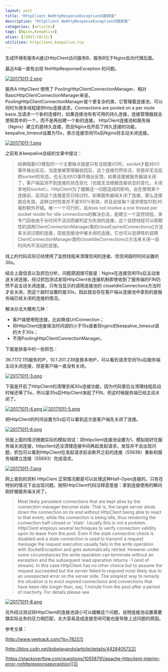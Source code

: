 ```yaml
---
layout: post
title: "HttpClient NoHttpResponseException问题排查"
description: "HttpClient NoHttpResponseException问题排查"
categories: [articles]
tags: [Nginx,KeepAlive]
alias: [/2017/10/11/]
utilities: httpclient,keepalive,tcp
---
```



生成环境有服务A通过HttpClient访问服务B，服务B位于Nginx反向代理后面。

最近A端一直有出现 NoHttpResponseException 的问题。


<a class="post-image" href="/assets/images/posts/20171011-2.png">
<img itemprop="image" data-src="/assets/images/posts/20171011-2.png" src="/assets/js/unveil/loader.gif" alt="20171011-2.png" />
</a>

服务A HttpClient 使用了 PoolingHttpClientConnectionManager，相对BasicHttpClientConnectionManager来说，PoolingHttpClientConnectionManager是个更复杂的类，它管理着连接池，可以同时为很多线程提供http连接请求。Connections are pooled on a per route basis.当请求一个新的连接时，如果连接池有有可用的持久连接，连接管理器就会使用其中的一个，而不是再创建一个新的连接。
HttpClient连接池和服务端（Nginx）建立的是持久连接，而且Nginx也开启了持久连接的功能，keepalive_timeout设置为15s，表示连接空闲15s后Nginx将主动关闭连接。

<a class="post-image" href="/assets/images/posts/20171011-1.png">
<img itemprop="image" data-src="/assets/images/posts/20171011-1.png" src="/assets/js/unveil/loader.gif" alt="20171011-1.png" />
</a>

之前有关keepalive总结的文章中提过：

> 经典阻塞I/O模型的一个主要缺点就是只有当阻塞I/O时，socket才能对I/O事件做出反应。当连接被管理器收回后，这个连接仍然存活，但是却无法监控socket的状态，也无法对I/O事件做出反馈。如果连接被服务器端关闭了，客户端监测不到连接的状态变化（也就无法根据连接状态的变化，关闭本地的socket）。HttpClient为了缓解这一问题造成的影响，会在使用某个连接前，监测这个连接是否已经过时，如果服务器端关闭了连接，那么连接就会失效。这种过时检查并不是100%有效，并且会给每个请求增加10到30毫秒额外开销。唯一一个可行的，且does not involve a one thread per socket model for idle connections的解决办法，是建立一个监控线程，来专门回收由于长时间不活动而被判定为失效的连接。这个监控线程可以周期性的调用ClientConnectionManager类的closeExpiredConnections()方法来关闭过期的连接，回收连接池中被关闭的连接。它也可以选择性的调用ClientConnectionManager类的closeIdleConnections()方法来关闭一段时间内不活动的连接。

线上的代码实际已经使用了监控线程来清理空闲的连接，但空闲超时时间设置的30s。

结合上面信息以及抓包分析，问题原因很可能是：Nginx在连接空闲15s后主动发送关闭连接，经过抓包测试发现HttpClient长连接机制即使收到了服务端的FIN仍然不会主动关闭连接，只有当显示的调用连接池的
closeIdleConnections方法时才会关闭，而这个超时设置的是30s，因此就会存在客户端从连接池中拿到的是服务端已经关闭的连接的情况。

解决办法大概有几种：

- 客户端使用短连接，比如换成UrlConnection；
- 将HttpClient连接保活时间调的小于15s或者将nginx的keepalive_timeout调的大于30s；
- 不用PoolingHttpClientConnectionManager。


下面是排查中的一些抓包：

36.7.172.115服务的IP，10.1.201.239是我本地IP，可以看到请求空闲15s后服务端主动关闭连接，但是客户端一直没有关闭。


<a class="post-image" href="/assets/images/posts/20171011-3.png">
<img itemprop="image" data-src="/assets/images/posts/20171011-3.png" src="/assets/js/unveil/loader.gif" alt="20171011-3.png" />
</a>

下面是开启了HttpClient的清理空闲30s连接功能，因为代码里后台清理线程启动时候还等了5s，所以是35s后HttpClient发起了FIN，但这时候服务端已经主动关闭了。

<a class="post-image" href="/assets/images/posts/20171011-4.png">
<img itemprop="image" data-src="/assets/images/posts/20171011-4.png" src="/assets/js/unveil/loader.gif" alt="20171011-4.png" />
</a>

<a class="post-image" href="/assets/images/posts/20171011-5.png">
<img itemprop="image" data-src="/assets/images/posts/20171011-5.png" src="/assets/js/unveil/loader.gif" alt="20171011-5.png" />
</a>

把HttpClient的时间设置为5s后可以看到这次是客户端先关闭了连接。

<a class="post-image" href="/assets/images/posts/20171011-6.png">
<img itemprop="image" data-src="/assets/images/posts/20171011-6.png" src="/assets/js/unveil/loader.gif" alt="20171011-6.png" />
</a>

但是上面的情况根据实际的模拟测试：将httpclient连接池设置为1，模拟刚好在服务端关闭连接，httpclient还没清理连接中间再起发起请求，发现并不会出现问题，抓包可以看到HttpClient在发起请求前会断开之前的连接（55638）重新和服务端建立连接（55693）完成请求。

<a class="post-image" href="/assets/images/posts/20171011-7.png">
<img itemprop="image" data-src="/assets/images/posts/20171011-7.png" src="/assets/js/unveil/loader.gif" alt="20171011-7.png" />
</a>

网上查到的资料 HttpCient 正常情况都是可以处理这种Half-Open连接的，只有在特别的情况下会出现问题。按照HttpClient代码注释意思是：拿到连接使用的瞬间刚好被服务端关闭了。

> Most likely persistent connections that are kept alive by the connection manager become stale. That is, the target server shuts down the connection on its end without HttpClient being able to react to that event, while the connection is being idle, thus rendering the connection half-closed or 'stale'. Usually this is not a problem. HttpClient employs several techniques to verify connection validity upon its lease from the pool. Even if the stale connection check is disabled and a stale connection is used to transmit a request message the request execution usually fails in the write operation with SocketException and gets automatically retried. However under some circumstances the write operation can terminate without an exception and the subsequent read operation returns -1 (end of stream). In this case HttpClient has no other choice but to assume the request succeeded but the server failed to respond most likely due to an unexpected error on the server side. The simplest way to remedy the situation is to evict expired connections and connections that have been idle longer than, say, 1 minute from the pool after a period of inactivity. For details please see 

<a class="post-image" href="/assets/images/posts/20171011-8.png">
<img itemprop="image" data-src="/assets/images/posts/20171011-8.png" src="/assets/js/unveil/loader.gif" alt="20171011-8.png" />
</a>

另外经过测试将HttpClient的连接池调小可以缓解这个问题，说明连接池设置需要跟实际业务的压力相匹配，太大容易造成连接空闲可能也是导致上述问题的原因。


参考文章：

[http://www.yeetrack.com/?p=782][1]

[http://blog.csdn.net/kobejayandy/article/details/44284057][2]

[https://stackoverflow.com/questions/10558791/apache-httpclient-interim-error-nohttpresponseexception][3]

[1]: http://www.yeetrack.com/?p=782
[2]: http://blog.csdn.net/kobejayandy/article/details/44284057
[3]: https://stackoverflow.com/questions/10558791/apache-httpclient-interim-error-nohttpresponseexception


